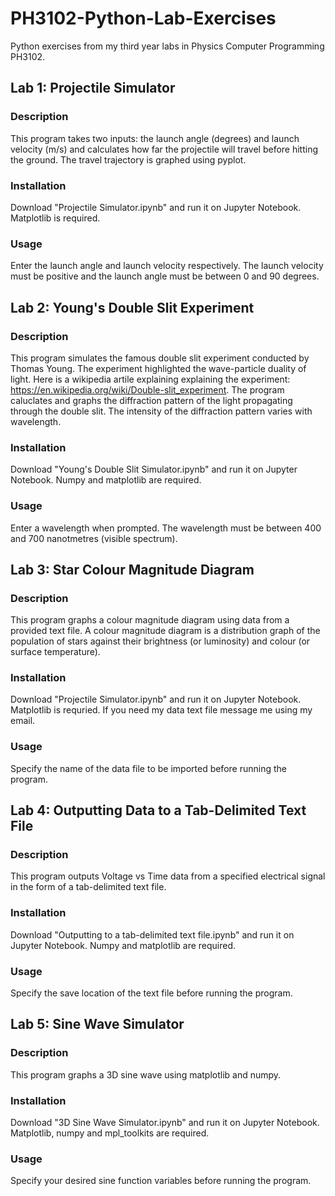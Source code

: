 # PH3102-Python-Lab-Exercises
Python exercises from my third year labs in Physics Computer Programming PH3102.

## Lab 1: Projectile Simulator
### Description
This program takes two inputs: the launch angle (degrees) and launch velocity (m/s) and calculates how far the projectile will travel before hitting the ground.
The travel trajectory is graphed using pyplot.

### Installation
Download "Projectile Simulator.ipynb" and run it on Jupyter Notebook. Matplotlib is required.

### Usage
Enter the launch angle and launch velocity respectively. The launch velocity must be positive and the launch angle must be between 0 and 90 degrees.


## Lab 2: Young's Double Slit Experiment
### Description
This program simulates the famous double slit experiment conducted by Thomas Young. The experiment highlighted the wave-particle duality of light. Here is a wikipedia artile explaining explaining the experiment: https://en.wikipedia.org/wiki/Double-slit_experiment. The program caluclates and graphs the diffraction pattern of the light propagating through the double slit. The intensity of the diffraction pattern varies with wavelength.

### Installation
Download "Young's Double Slit Simulator.ipynb" and run it on Jupyter Notebook. Numpy and matplotlib are required.

### Usage
Enter a wavelength when prompted. The wavelength must be between 400 and 700 nanotmetres (visible spectrum).


## Lab 3: Star Colour Magnitude Diagram
### Description
This program graphs a colour magnitude diagram using data from a provided text file. A colour magnitude diagram is a distribution graph of the population of stars against their brightness (or luminosity) and colour (or surface temperature).

### Installation
Download "Projectile Simulator.ipynb" and run it on Jupyter Notebook. Matplotlib is requried. If you need my data text file message me using my email.

### Usage
Specify the name of the data file to be imported before running the program.


## Lab 4: Outputting Data to a Tab-Delimited Text File
### Description
This program outputs Voltage vs Time data from a specified electrical signal in the form of a tab-delimited text file.

### Installation
Download "Outputting to a tab-delimited text file.ipynb" and run it on Jupyter Notebook. Numpy and matplotlib are required.

### Usage
Specify the save location of the text file before running the program.


## Lab 5: Sine Wave Simulator
### Description
This program graphs a 3D sine wave using matplotlib and numpy.

### Installation
Download "3D Sine Wave Simulator.ipynb" and run it on Jupyter Notebook. Matplotlib, numpy and mpl_toolkits are required.

### Usage
Specify your desired sine function variables before running the program.
